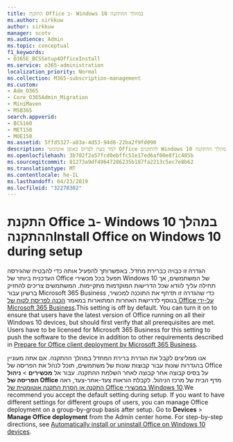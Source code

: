 ```yaml
---
title: התקנת Office ב- Windows 10 במהלך ההתקנה
ms.author: sirkkuw
author: sirkkuw
manager: scotv
ms.audience: Admin
ms.topic: conceptual
f1_keywords:
- O365E_BCSSetup4OfficeInstall
ms.service: o365-administration
localization_priority: Normal
ms.collection: M365-subscription-management
ms.custom:
- Adm_O365
- Core_O365Admin_Migration
- MiniMaven
- MSB365
search.appverid:
- BCS160
- MET150
- MOE150
ms.assetid: 5ffd5327-a83a-4d53-94d6-22ba2f9fd090
description: למד כעת לפרוס באופן אוטומטי Office להתקנים Windows 10 במהלך ההתקנה.
ms.openlocfilehash: 3b702f2a57fcd0ebffc51e17ed6af00e8f1c485b
ms.sourcegitcommit: 81273a9df49647286235b187fa2213c5ec7e8b62
ms.translationtype: MT
ms.contentlocale: he-IL
ms.lasthandoff: 04/23/2019
ms.locfileid: "32278302"
---
```

# <a name="install-office-on-windows-10-during-setup"></a><span data-ttu-id="2b95c-103">התקנת Office ב- Windows 10 במהלך ההתקנה</span><span class="sxs-lookup"><span data-stu-id="2b95c-103">Install Office on Windows 10 during setup</span></span>

<span data-ttu-id="2b95c-p101">הגדרה זו כבויה כברירת מחדל. באפשרותך להפעיל אותה כדי להבטיח שהגירסה העדכנית ביותר של Office תפעל בכל מכשירי Windows 10 של המשתמשים, אך תחילה עליך לוודא שכל הדרישות המוקדמות מתקיימות. המשתמשים צריכים להחזיק ברשיון עבור Microsoft 365 Business כדי שהגדרה זו תדחף את התוכנה למכשיר, בנוסף לדרישות האחרות המתוארות במאמר [הכנה לפריסת לקוח של Office על-ידי Microsoft 365 Business](prepare-for-office-client-deployment.md).</span><span class="sxs-lookup"><span data-stu-id="2b95c-p101">This setting is off by default. You can turn it on to ensure that users have the latest version of Office running on all their Windows 10 devices, but should first verify that all prerequisites are met. Users have to be licensed for Microsoft 365 Business for this setting to push the software to the device in addition to other requirements described in [Prepare for Office client deployment by Microsoft 365 Business](prepare-for-office-client-deployment.md).</span></span> 
  
<span data-ttu-id="2b95c-p102">אנו ממליצים לקבל את הגדרת ברירת המחדל במהלך ההתקנה. אם אתה מעוניין בהגדרות שונות עבור קבוצות שונות של משתמשים, תוכל לנהל את הפריסה של Office על בסיס קבוצה אחר קבוצה לאחר השלמת ההתקנה. עבור אל **מכשירים** \> **ניהול הפריסה של Office** מדף הבית של מרכז הניהול. לקבלת הוראות צעד-אחר-צעד, ראה [התקנה או הסרת התקנה אוטומטית של Office במכשירי Windows 10](auto-install-or-uninstall-office.md).</span><span class="sxs-lookup"><span data-stu-id="2b95c-p102">We recommend you accept the default setting during setup. If you want to have different settings for different groups of users, you can manage Office deployment on a group-by-group basis after setup. Go to **Devices** \> **Manage Office deployment** from the Admin center home. For step-by-step directions, see [Automatically install or uninstall Office on Windows 10 devices](auto-install-or-uninstall-office.md).</span></span>
  

